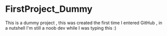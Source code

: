 # FirstProject_Dummy
This is a dummy project , this was created the first time I entered GitHub , in a nutshell I'm still a noob dev while I was typing this :)
